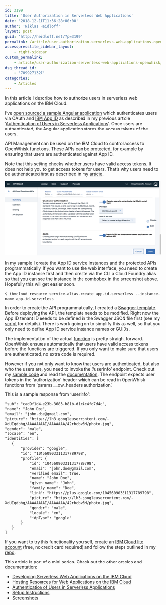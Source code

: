 ```yaml
---
id: 3199
title: 'User Authorization in Serverless Web Applications'
date: '2018-12-11T11:36:28+00:00'
author: 'Niklas Heidloff'
layout: post
guid: 'http://heidloff.net/?p=3199'
permalink: /article/user-authorization-serverless-web-applications-openwhisk/
accesspresslite_sidebar_layout:
    - right-sidebar
custom_permalink:
    - article/user-authorization-serverless-web-applications-openwhisk/
dsq_thread_id:
    - '7099271327'
categories:
    - Articles
---
```


In this article I describe how to authorize users in serverless web applications on the IBM Cloud.

I’ve [open sourced a sample Angular application](https://github.com/nheidloff/serverless-web-application-ibm-cloud) which authenticates users via OAuth and [IBM App ID](https://console.bluemix.net/docs/services/appid/index.html#gettingstarted) as described in my previous article ‘[Authentication of Users in Serverless Applications](http://heidloff.net/article/user-authentication-serverless-openwhisk)‘. Once users are authenticated, the Angular application stores the access tokens of the users.

API Management can be used on the IBM Cloud to control access to OpenWhisk functions. These APIs can be protected, for example by ensuring that users are authenticated against App ID.

Note that this setting checks whether users have valid access tokens. It does not help you to get access tokens for users. That’s why users need to be authenticated first as described in my [article](http://heidloff.net/article/user-authentication-serverless-openwhisk).

![image](/assets/img/2018/12/protected-api-2.png)

In my sample I create the App ID service instances and the protected APIs programmatically. If you want to use the web interface, you need to create the App ID instance first and then create via the CLI a Cloud Foundry alias so that you can see the instance in the combobox in the screenshot above. Hopefully this will get easier soon.

```
$ ibmcloud resource service-alias-create app-id-serverless --instance-name app-id-serverless
```

In order to create the API programmatically, I created a [Swagger template](https://github.com/nheidloff/serverless-web-application-ibm-cloud/blob/master/function-protected/swagger-template.json#L73). Before deploying the API, the template needs to be modified. Right now the App ID tenant ID needs to be defined in the Swagger JSON file first (see my [script](https://github.com/nheidloff/serverless-web-application-ibm-cloud/blob/master/scripts/setup-protected-function.sh#L94-L98) for details). There is work going on to simplify this as well, so that you only need to define App ID service instance names or GUIDs.

The implementation of the actual [function](https://github.com/nheidloff/serverless-web-application-ibm-cloud/blob/master/function-protected/function-protected.js) is pretty straight forward. OpenWhisk ensures automatically that users have valid access tokens before the functions are triggered. If you only want to make sure that users are authenticated, no extra code is required.

However if you not only want to know that users are authenticated, but also who the users are, you need to invoke the ‘/userinfo’ endpoint. Check out my [sample code](https://github.com/nheidloff/serverless-web-application-ibm-cloud/blob/master/function-login/login.js#L57-L86) and read the [documentation](https://cloud.ibm.com/docs/services/appid/predefined.html#api). The endpoint expects user tokens in the ‘authorization’ header which can be read in OpenWhisk functions from ‘params.\_\_ow\_headers.authorization’.

This is a sample response from ‘userinfo’:

```
"sub": "cad9f1d4-e23b-3683-b81b-d1c4c4fd7d4c",
"name": "John Doe",
"email": "john.doe@gmail.com",
"picture": "https://lh3.googleusercontent.com/-XdUIqdbhg/AAAAAAAAI/AAAAAAA/42rbcbv5M/photo.jpg",
"gender": "male",
"locale": "en",
"identities": [
   {
       "provider": "google",
       "id": "104560903311317789798",
       "profile": {
           "id": "104560903311317789798",
           "email": "john.doe@gmail.com",
           "verified_email": true,
           "name": "John Doe",
           "given_name": "John",
           "family_name": "Doe",
           "link": "https://plus.google.com/104560903311317789798",
           "picture": "https://lh3.googleusercontent.com/-XdUIqdbhg/AAAAAAAAI/AAAAAAA/42rbcbv5M/photo.jpg",
           "gender": "male",
           "locale": "en",
           "idpType": "google"
       }
   }
]
```

If you want to try this functionality yourself, create an [IBM Cloud lite account](https://ibm.biz/nheidloff) (free, no credit card required) and follow the steps outlined in my [repo](https://github.com/nheidloff/serverless-web-application-ibm-cloud).

This article is part of a mini series. Check out the other articles and documentation:

- [Developing Serverless Web Applications on the IBM Cloud](http://heidloff.net/article/serverless-web-applications-ibm)
- [Hosting Resources for Web Applications on the IBM Cloud](http://heidloff.net/article/hosting-static-web-resources-ibm-cloud)
- [Authentication of Users in Serverless Applications](http://heidloff.net/article/user-authentication-serverless-openwhisk)
- [Setup Instructions](https://github.com/nheidloff/serverless-web-application-ibm-cloud/blob/master/README.md)
- [Screenshots](https://github.com/nheidloff/serverless-web-application-ibm-cloud/blob/master/documentation/serverless-web-apps.pdf)
